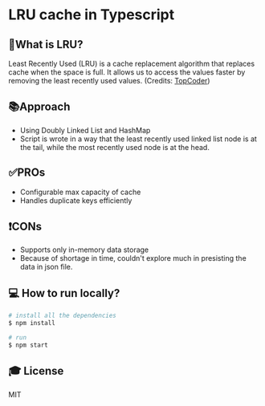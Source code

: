 # LRU cache in Typescript

## 📝What is LRU?
Least Recently Used (LRU) is a cache replacement algorithm that replaces cache when the space is full. It allows us to access the values faster by removing the least recently used values. (Credits: [TopCoder](https://www.topcoder.com/thrive/articles/lru-cache))

## 📚Approach
- Using Doubly Linked List and HashMap
- Script is wrote in a way that the least recently used linked list node is at the tail, while the most recently used node is at the head.

## ✅PROs
- Configurable max capacity of cache
- Handles duplicate keys efficiently 

## ❗CONs
- Supports only in-memory data storage
- Because of shortage in time, couldn't explore much in presisting the data in json file.


## 💻 How to run locally?
```sh
# install all the dependencies
$ npm install

# run
$ npm start
```

## 🎓 License

MIT